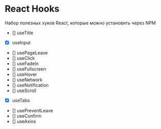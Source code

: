 # React Hooks

Набор полезных хуков React, которые можно установить через NPM

- [] useTitle
- [x] useInput
- [] usePageLeave
- [] useClick
- [] useFadeIn
- [] useFullscreen
- [] useHover
- [] useNetwork
- [] useNotification
- [] useScroll
- [x] useTabs
- [] usePreventLeave
- [] useConfirm
- [] useAxios
